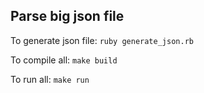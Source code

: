 Parse big json file
-------------------

To generate json file: `ruby generate_json.rb`

To compile all: `make build`

To run all: `make run`
